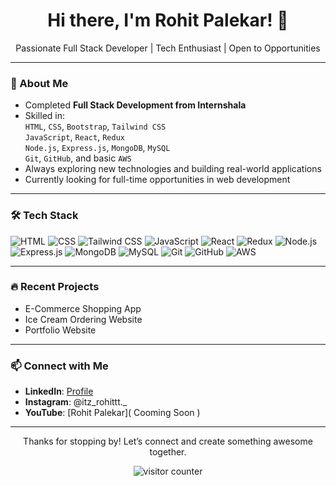 <h1 align="center">Hi there, I'm Rohit Palekar! 👋</h1>

<p align="center">
  Passionate Full Stack Developer | Tech Enthusiast | Open to Opportunities  
</p>

---

### 🚀 About Me
- Completed **Full Stack Development from Internshala**
- Skilled in:  
  `HTML`, `CSS`, `Bootstrap`, `Tailwind CSS`  
  `JavaScript`, `React`, `Redux`  
  `Node.js`, `Express.js`, `MongoDB`, `MySQL`  
  `Git`, `GitHub`, and basic `AWS`
- Always exploring new technologies and building real-world applications  
- Currently looking for full-time opportunities in web development

---

### 🛠 Tech Stack

![HTML](https://img.shields.io/badge/-HTML-E34F26?style=flat&logo=html5&logoColor=white)
![CSS](https://img.shields.io/badge/-CSS-1572B6?style=flat&logo=css3)
![Tailwind CSS](https://img.shields.io/badge/-TailwindCSS-38B2AC?style=flat&logo=tailwind-css)
![JavaScript](https://img.shields.io/badge/-JavaScript-F7DF1E?style=flat&logo=javascript&logoColor=black)
![React](https://img.shields.io/badge/-React-61DAFB?style=flat&logo=react)
![Redux](https://img.shields.io/badge/-Redux-764ABC?style=flat&logo=redux)
![Node.js](https://img.shields.io/badge/-Node.js-339933?style=flat&logo=node.js)
![Express.js](https://img.shields.io/badge/-Express.js-000000?style=flat&logo=express)
![MongoDB](https://img.shields.io/badge/-MongoDB-47A248?style=flat&logo=mongodb)
![MySQL](https://img.shields.io/badge/-MySQL-4479A1?style=flat&logo=mysql)
![Git](https://img.shields.io/badge/-Git-F05032?style=flat&logo=git)
![GitHub](https://img.shields.io/badge/-GitHub-181717?style=flat&logo=github)
![AWS](https://img.shields.io/badge/-AWS-232F3E?style=flat&logo=amazon-aws)

---

### 🔥 Recent Projects
- E-Commerce Shopping App  
- Ice Cream Ordering Website  
- Portfolio Website 

---

### 📫 Connect with Me
- **LinkedIn**: [Profile](www.linkedin.com/in/rohit-palekar-rohittt)  
- **Instagram**: @itz_rohittt._  
- **YouTube**: [Rohit Palekar]( Cooming Soon )

---


<p align="center">
  Thanks for stopping by! Let’s connect and create something awesome together.
</p>
<p align="center">
  <img src="https://komarev.com/ghpvc/?username=RohitPalekar&label=Profile%20views&color=0e75b6&style=flat" alt="visitor counter"/>
</p>
